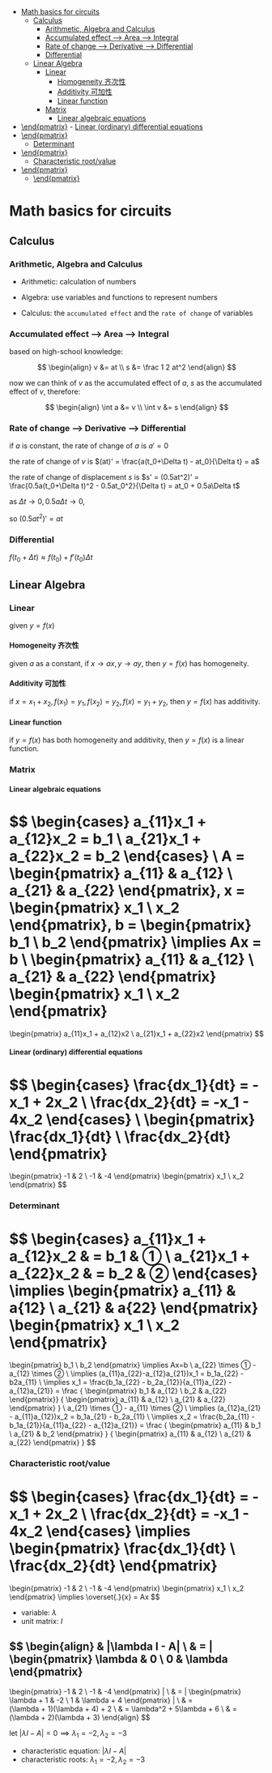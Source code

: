 - [Math basics for circuits](#math-basics-for-circuits)
  - [Calculus](#calculus)
    - [Arithmetic, Algebra and Calculus](#arithmetic-algebra-and-calculus)
    - [Accumulated effect --\> Area --\> Integral](#accumulated-effect----area----integral)
    - [Rate of change --\> Derivative --\> Differential](#rate-of-change----derivative----differential)
    - [Differential](#differential)
  - [Linear Algebra](#linear-algebra)
    - [Linear](#linear)
      - [Homogeneity 齐次性](#homogeneity-齐次性)
      - [Additivity 可加性](#additivity-可加性)
      - [Linear function](#linear-function)
    - [Matrix](#matrix)
      - [Linear algebraic equations](#linear-algebraic-equations)
- [\\end{pmatrix}](#endpmatrix)
      - [Linear (ordinary) differential equations](#linear-ordinary-differential-equations)
- [\\end{pmatrix}](#endpmatrix-1)
    - [Determinant](#determinant)
- [\\end{pmatrix}](#endpmatrix-2)
    - [Characteristic root/value](#characteristic-rootvalue)
- [\\end{pmatrix}](#endpmatrix-3)
  - [\\end{pmatrix}](#endpmatrix-4)



# Math basics for circuits

## Calculus

### Arithmetic, Algebra and Calculus

- Arithmetic: calculation of numbers

- Algebra: use variables and functions to represent numbers

- Calculus: the `accumulated effect` and the `rate of change` of variables

### Accumulated effect --> Area --> Integral

based on high-school knowledge:

$$
\begin{align}
v &= at \\
s &= \frac 1 2 at^2
\end{align}
$$

now we can think of $v$ as the accumulated effect of $a$, $s$ as the accumulated effect of $v$, therefore:

$$
\begin{align}
\int a &= v \\
\int v &= s
\end{align}
$$

### Rate of change --> Derivative --> Differential

if $a$ is constant, the rate of change of $a$ is $a'=0$

the rate of change of $v$ is $(at)' = \frac{a(t_0+\Delta t) - at_0}{\Delta t} = a$

the rate of change of displacement $s$ is $s' = (0.5at^2)' = \frac{0.5a(t_0+\Delta t)^2 - 0.5at_0^2}{\Delta t} = at_0 + 0.5a\Delta t$

as $\Delta t \rightarrow 0, 0.5a\Delta t \rightarrow 0$,

so $(0.5at^2)'=at$


### Differential

$f(t_0+\Delta t) \approx f(t_0) + f'(t_0)\Delta t$


## Linear Algebra

### Linear

given $y=f(x)$

#### Homogeneity 齐次性

given $a$ as a constant, if $x\rightarrow ax, y\rightarrow ay$, then $y=f(x)$ has homogeneity.

#### Additivity 可加性

if $x=x_1+x_2, f(x_1)=y_1, f(x_2)=y_2, f(x) = y_1+y_2$, then $y=f(x)$ has additivity.

#### Linear function

if $y=f(x)$ has both homogeneity and additivity, then $y=f(x)$ is a linear function.

### Matrix

#### Linear algebraic equations

$$
\begin{cases}
a_{11}x_1 + a_{12}x_2 = b_1 \\
a_{21}x_1 + a_{22}x_2 = b_2
\end{cases} \\
A = 
\begin{pmatrix}
a_{11} & a_{12} \\
a_{21} & a_{22}
\end{pmatrix},
x = 
\begin{pmatrix}
x_1 \\
x_2
\end{pmatrix},
b = 
\begin{pmatrix}
b_1 \\
b_2
\end{pmatrix}
\implies
Ax = b
\\
\begin{pmatrix}
a_{11} & a_{12} \\
a_{21} & a_{22}
\end{pmatrix}
\begin{pmatrix}
x_1 \\
x_2
\end{pmatrix}
=
\begin{pmatrix}
a_{11}x_1 + a_{12}x2 \\
a_{21}x_1 + a_{22}x2
\end{pmatrix}
$$

#### Linear (ordinary) differential equations

$$
\begin{cases}
\frac{dx_1}{dt} = -x_1 + 2x_2 \\
\frac{dx_2}{dt} = -x_1 - 4x_2
\end{cases}
\\
\begin{pmatrix}
\frac{dx_1}{dt} \\
\frac{dx_2}{dt}
\end{pmatrix}
=
\begin{pmatrix}
-1 & 2 \\
-1 & -4
\end{pmatrix}
\begin{pmatrix}
x_1 \\
x_2
\end{pmatrix}
$$

### Determinant

$$
\begin{cases}
a_{11}x_1 + a_{12}x_2 & = b_1 & ① \\
a_{21}x_1 + a_{22}x_2 & = b_2 & ②
\end{cases}
\implies
\begin{pmatrix}
a_{11} & a{12} \\
a_{21} & a{22}
\end{pmatrix}
\begin{pmatrix}
x_1 \\
x_2
\end{pmatrix}
=
\begin{pmatrix}
b_1 \\
b_2
\end{pmatrix}
\implies
Ax=b
\\
a_{22} \times ① - a_{12} \times ② \\
\implies (a_{11}a_{22}-a_{12}a_{21})x_1 = b_1a_{22} - b2a_{11} \\
\implies x_1 = \frac{b_1a_{22} - b_2a_{12}}{a_{11}a_{22} - a_{12}a_{21}} =
\frac
{
\begin{pmatrix}
b_1 & a_{12} \\
b_2 & a_{22}
\end{pmatrix}}
{
\begin{pmatrix}
a_{11} & a_{12} \\
a_{21} & a_{22}
\end{pmatrix}
}
\\
a_{21} \times ① - a_{11} \times ② \\
\implies (a_{12}a_{21} - a_{11}a_{12})x_2 = b_1a_{21} - b_2a_{11} \\
\implies x_2 = \frac{b_2a_{11} - b_1a_{21}}{a_{11}a_{22} - a_{12}a_{21}} = 
\frac
{
\begin{pmatrix}
a_{11} & b_1 \\
a_{21} & b_2
\end{pmatrix}
}
{
\begin{pmatrix}
a_{11} & a_{12} \\
a_{21} & a_{22}
\end{pmatrix}
}
$$

### Characteristic root/value

$$
\begin{cases}
\frac{dx_1}{dt} = -x_1 + 2x_2 \\
\frac{dx_2}{dt} = -x_1 - 4x_2
\end{cases}
\implies
\begin{pmatrix}
\frac{dx_1}{dt} \\
\frac{dx_2}{dt}
\end{pmatrix}
=
\begin{pmatrix}
-1 & 2 \\
-1 & -4
\end{pmatrix}
\begin{pmatrix}
x_1 \\
x_2
\end{pmatrix}
\implies
\overset{.}{x} = Ax
$$

- variable: $\lambda$
- unit matrix: $I$

$$
\begin{align}
& |\lambda I - A| \\
& = |
\begin{pmatrix}
\lambda & 0 \\
0 & \lambda
\end{pmatrix}
-
\begin{pmatrix}
-1 & 2 \\
-1 & -4
\end{pmatrix}
| \\
& =
|
\begin{pmatrix}
\lambda + 1 & -2 \\
1 & \lambda + 4
\end{pmatrix}
| \\
& =  
(\lambda + 1)(\lambda + 4) + 2 \\
& = \lambda^2 + 5\lambda + 6 \\
& = (\lambda + 2)(\lambda + 3)
\end{align}
$$

let $|\lambda I - A|=0 \implies \lambda_1 = -2, \lambda_2 = -3$

- characteristic equation: $|\lambda I - A|$
- characteristic roots: $\lambda_1 = -2, \lambda_2 = -3$
